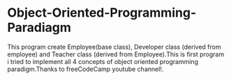 # Object-Oriented-Programming-Paradiagm

This program create  Employee(base class), Developer class (derived from employee) and Teacher class (derived from Employee).This is first program i tried to implement all 4 concepts of object oriented programming paradigm.Thanks to freeCodeCamp youtube channel!.
